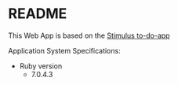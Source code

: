 # README

This Web App is based on the [Stimulus to-do-app](https://www.akshaykhot.com/building-to-do-list-using-hotwire-and-stimulus/)

Application System Specifications:

* Ruby version
   - 7.0.4.3
